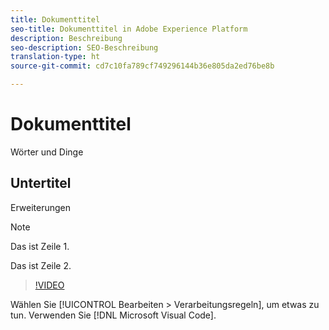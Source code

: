 ```yaml
---
title: Dokumenttitel
seo-title: Dokumenttitel in Adobe Experience Platform
description: Beschreibung
seo-description: SEO-Beschreibung
translation-type: ht
source-git-commit: cd7c10fa789cf749296144b36e805da2ed76be8b

---
```



# Dokumenttitel

Wörter und Dinge

## Untertitel

Erweiterungen

> [!NOTE]
> 
> Das ist Zeile 1.
>
> Das ist Zeile 2.

> [!VIDEO](https://youtu.be/ypS_CKym5NQ)

Wählen Sie [!UICONTROL Bearbeiten > Verarbeitungsregeln], um etwas zu tun. Verwenden Sie [!DNL Microsoft Visual Code].
